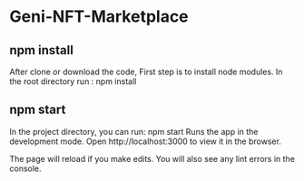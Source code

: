 # Geni-NFT-Marketplace

## npm install 
After clone or download the code, First step is to install node modules.
In the root directory run : 
npm install


## npm start
In the project directory, you can run:
npm start
Runs the app in the development mode.
Open http://localhost:3000 to view it in the browser.

The page will reload if you make edits.
You will also see any lint errors in the console.
